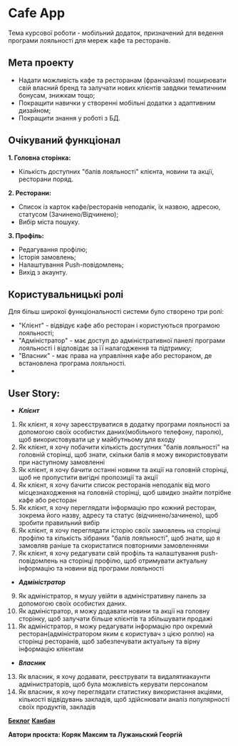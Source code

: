# Cafe App
Тема курсової роботи - мобільний додаток, призначений для ведення програми лояльності для мереж кафе та ресторанів.

## Мета проекту

* Надати можливість кафе та ресторанам (франчайзам) поширювати свій власний бренд та залучати нових клієнтів завдяки тематичним бонусам, знижкам тощо;
* Покращити навички у створенні мобільні додатки з адаптивним дизайном;
* Покращити знання у роботі з БД.

## Очікуваний функціонал

**1. Головна сторінка:**

- Кількість доступних "балів лояльності" клієнта, новини та акції, ресторани поряд.

**2. Ресторани:**

- Список із карток кафе/ресторанів неподалік, їх назвою, адресою, статусом (Зачинено/Відчинено);
- Вибір міста пошуку.

**3. Профіль:** 

- Редагування профілю;
- Історія замовлень;
- Налаштування Push-повідомлень;
- Вихід з акаунту.

## Користувальницькі ролі
Для більш широкої функціональності системи було створено три ролі:
- "Клієнт" - відвідує кафе або ресторан і користуються програмою лояльності;
- "Адміністратор" - має доступ до адміністративної панелі програми лояльності і відповідає за її налагодження та підтримку;
- "Власник" - має права на управління кафе або рестораном, де встановлена програма лояльності.
-
## User Story:

- ***Клієнт***
1. Як клієнт, я хочу зареєструватися в додатку програми лояльності за допомогою своїх особистих даних(мобільного телефону, паролю), щоб використовувати це у майбутньому для входу
2. Як клієнт, я хочу побачити кількість доступних "балів лояльності" на головній сторінці, щоб знати, скільки балів я можу використовувати при наступному замовленні 
3. Як клієнт, я хочу бачити останні новини та акції на головній сторінці, щоб не пропустити вигідні пропозиції та акції 
4. Як клієнт, я хочу бачити список ресторанів неподалік від мого місцезнаходження на головній сторінці, щоб швидко знайти потрібне кафе або ресторан 
5. Як клієнт, я хочу переглядати інформацію про кожний ресторан, зокрема його назву, адресу та статус (відчинено/зачинено), щоб зробити правильний вибір
6. Як клієнт, я хочу переглядати історію своїх замовлень на сторінці профілю та кількість зібраних "балів лояльності", щоб знати, що я замовляв раніше та скористатися повторними замовленнями
7. Як клієнт, я хочу редагувати свій профіль та налаштування push-повідомлень на сторінці профілю, щоб отримувати актуальну інформацію та новини від програми лояльності

- ***Адміністратор***
9. Як адміністратор, я мушу увійти в адміністративну панель за допомогою своїх особистих даних.
10. Як адміністратор, я можу додавати новини та акції на головну сторінку, щоб залучати більше клієнтів та збільшувати продажі
11. Як адміністратор, я можу редагувати інформацію про окремий ресторан(адміністратором яким є користувач з цією роллю) на сторінці ресторанів, щоб забезпечувати актуальну та вірну інформацію клієнтам

- ***Власник***
13. Як власник, я хочу додавати, реєструвати та видалятиакаунти адмінистраторів, щоб була можливість керувати персоналом
14. Як власник, я хочу переглядати статистику використання акціями, кількості відвідувань закладів, щоб здійснювати аналіз популярності своїх продуктів, закладів

**[Беклог](https://docs.google.com/document/d/14ZoKQlzp6kosGLKAR1TtDPul6NPT8Zlr/edit)**
**[Канбан](https://miro.com/app/board/uXjVMN1X5HI=/?share_link_id=94272325112)**

**Автори проєкта: Коряк Максим та Лужаньский Георгій**
